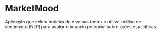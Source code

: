 # MarketMood  
Aplicação que coleta notícias de diversas fontes e utilize análise de sentimento (NLP) para avaliar o impacto potencial sobre ações específicas.
